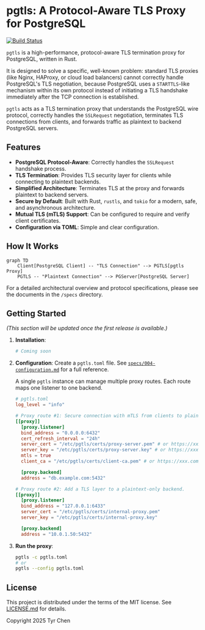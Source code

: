 # pgtls: A Protocol-Aware TLS Proxy for PostgreSQL

[![Build Status](https://github.com/tyrchen/pgtls/workflows/build/badge.svg)](https://github.com/tyrchen/pgtls/actions)

`pgtls` is a high-performance, protocol-aware TLS termination proxy for PostgreSQL, written in Rust.

It is designed to solve a specific, well-known problem: standard TLS proxies (like Nginx, HAProxy, or cloud load balancers) cannot correctly handle PostgreSQL's TLS negotiation, because PostgreSQL uses a `STARTTLS`-like mechanism within its own protocol instead of initiating a TLS handshake immediately after the TCP connection is established.

`pgtls` acts as a TLS termination proxy that understands the PostgreSQL wire protocol, correctly handles the `SSLRequest` negotiation, terminates TLS connections from clients, and forwards traffic as plaintext to backend PostgreSQL servers.

## Features

*   **PostgreSQL Protocol-Aware**: Correctly handles the `SSLRequest` handshake process.
*   **TLS Termination**: Provides TLS security layer for clients while connecting to plaintext backends.
*   **Simplified Architecture**: Terminates TLS at the proxy and forwards plaintext to backend servers.
*   **Secure by Default**: Built with Rust, `rustls`, and `tokio` for a modern, safe, and asynchronous architecture.
*   **Mutual TLS (mTLS) Support**: Can be configured to require and verify client certificates.
*   **Configuration via TOML**: Simple and clear configuration.

## How It Works

```mermaid
graph TD
    Client[PostgreSQL Client] -- "TLS Connection" --> PGTLS[pgtls Proxy]
    PGTLS -- "Plaintext Connection" --> PGServer[PostgreSQL Server]
```

For a detailed architectural overview and protocol specifications, please see the documents in the `/specs` directory.

## Getting Started

*(This section will be updated once the first release is available.)*

1.  **Installation**:
    ```bash
    # Coming soon
    ```

2.  **Configuration**: Create a `pgtls.toml` file. See [`specs/004-configuration.md`](specs/004-configuration.md) for a full reference.

    A single `pgtls` instance can manage multiple proxy routes. Each route maps one listener to one backend.

    ```toml
    # pgtls.toml
    log_level = "info"

    # Proxy route #1: Secure connection with mTLS from clients to plaintext backend.
    [[proxy]]
      [proxy.listener]
      bind_address = "0.0.0.0:6432"
      cert_refresh_interval = "24h"
      server_cert = "/etc/pgtls/certs/proxy-server.pem" # or https://xxx.com/cert
      server_key = "/etc/pgtls/certs/proxy-server.key" # or https://xxx.com/cert
      mtls = true
      client_ca = "/etc/pgtls/certs/client-ca.pem" # or https://xxx.com/cert

      [proxy.backend]
      address = "db.example.com:5432"

    # Proxy route #2: Add a TLS layer to a plaintext-only backend.
    [[proxy]]
      [proxy.listener]
      bind_address = "127.0.0.1:6433"
      server_cert = "/etc/pgtls/certs/internal-proxy.pem"
      server_key = "/etc/pgtls/certs/internal-proxy.key"

      [proxy.backend]
      address = "10.0.1.50:5432"
    ```

3.  **Run the proxy**:
    ```bash
    pgtls -c pgtls.toml
    # or
    pgtls --config pgtls.toml
    ```

## License

This project is distributed under the terms of the MIT license. See [LICENSE.md](LICENSE.md) for details.

Copyright 2025 Tyr Chen
